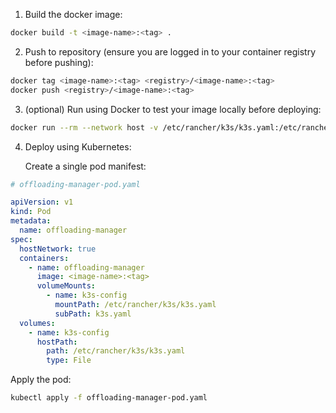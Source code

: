 1. Build the docker image:
```bash
docker build -t <image-name>:<tag> .
```

2. Push to repository (ensure you are logged in to your container registry before pushing):
```bash
docker tag <image-name>:<tag> <registry>/<image-name>:<tag>
docker push <registry>/<image-name>:<tag>
```

3. (optional) Run using Docker to test your image locally before deploying:
```bash
docker run --rm --network host -v /etc/rancher/k3s/k3s.yaml:/etc/rancher/k3s/k3s.yaml:ro <image-name>:<tag>
```

4. Deploy using Kubernetes:

    Create a single pod manifest:
   
```yaml
# offloading-manager-pod.yaml

apiVersion: v1
kind: Pod
metadata:
  name: offloading-manager
spec:
  hostNetwork: true
  containers:
    - name: offloading-manager
      image: <image-name>:<tag>
      volumeMounts:
        - name: k3s-config
          mountPath: /etc/rancher/k3s/k3s.yaml
          subPath: k3s.yaml
  volumes:
    - name: k3s-config
      hostPath:
        path: /etc/rancher/k3s/k3s.yaml
        type: File
  ```

  Apply the pod:
```bash
kubectl apply -f offloading-manager-pod.yaml
```
